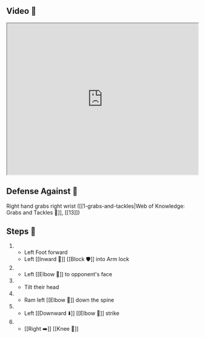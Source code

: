 ## Video 🎥

<iframe src="https://www.youtube.com/embed/FFs9y-bd4ks" width="100%" height="400"></iframe>

## Defense Against 🤺

Right hand grabs right wrist ([[1-grabs-and-tackles|Web of Knowledge: Grabs and Tackles 🤝]], [[13]])

## Steps 👣

1. - Left Foot forward
   - Left [[Inward 🔽]] [[Block 🛡️]] into Arm lock
2. - Left [[Elbow 💪]] to opponent's face
3. - Tilt their head
4. - Ram left [[Elbow 💪]] down the spine
5. - Left [[Downward ⬇️]] [[Elbow 💪]] strike
6. - [[Right ➡️]] [[Knee 🦵]]

